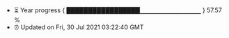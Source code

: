 - ⏳ Year progress { █████████████████▁▁▁▁▁▁▁▁▁▁▁▁▁ } 57.57 %
- ⏰ Updated on Fri, 30 Jul 2021 03:22:40 GMT

